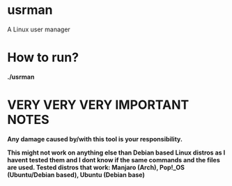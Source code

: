 # usrman
A Linux user manager


<h1> How to run? </h1>
  <p><b>./usrman<b>
    
<h1> VERY VERY VERY IMPORTANT NOTES </h1>
Any damage caused by/with this tool is your responsibility.</p>
This might not work on anything else than Debian based Linux distros as I havent tested them and I dont know if the same commands and the files are used.
Tested distros that work: Manjaro (Arch), Pop!_OS (Ubuntu/Debian based), Ubuntu (Debian base) </p>
